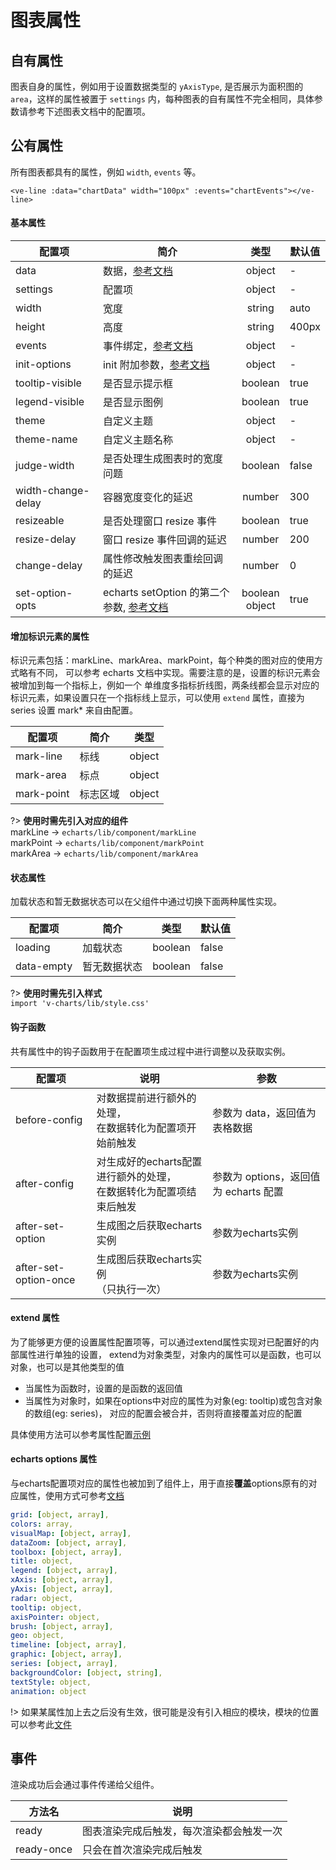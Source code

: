 # 图表属性

## 自有属性

图表自身的属性，例如用于设置数据类型的 `yAxisType`, 是否展示为面积图的 `area`，这样的属性被置于
 `settings` 内，每种图表的自有属性不完全相同，具体参数请参考下述图表文档中的配置项。

## 公有属性

所有图表都具有的属性，例如 `width`, `events` 等。

```vue
<ve-line :data="chartData" width="100px" :events="chartEvents"></ve-line>
```

#### 基本属性
| 配置项 | 简介 | 类型 | 默认值 |
| ----- | --- |:----:| --- |
| data | 数据，[参考文档](/data) | object | - |
| settings | 配置项 | object | - |
| width | 宽度 | string | auto |
| height | 高度 | string | 400px |
| events | 事件绑定，[参考文档](/event) | object | - |
| init-options | init 附加参数，[参考文档](http://echarts.baidu.com/api.html#echarts.init) | object | - |
| tooltip-visible | 是否显示提示框 | boolean | true |
| legend-visible | 是否显示图例 | boolean | true |
| theme | 自定义主题 | object | - |
| theme-name | 自定义主题名称 | object | - |
| judge-width | 是否处理生成图表时的宽度问题 | boolean | false |
| width-change-delay | 容器宽度变化的延迟 | number | 300 |
| resizeable | 是否处理窗口 resize 事件 | boolean | true |
| resize-delay | 窗口 resize 事件回调的延迟 | number | 200 |
| change-delay | 属性修改触发图表重绘回调的延迟 | number | 0 |
| set-option-opts | echarts setOption 的第二个参数, [参考文档](http://echarts.baidu.com/api.html#echartsInstance.setOption) | boolean<br>object | true |

#### 增加标识元素的属性

标识元素包括：markLine、markArea、markPoint，每个种类的图对应的使用方式略有不同，
可以参考 echarts 文档中实现。需要注意的是，设置的标识元素会被增加到每一个指标上，例如一个
单维度多指标折线图，两条线都会显示对应的标识元素，如果设置只在一个指标线上显示，可以使用 `extend`
属性，直接为 series 设置 mark* 来自由配置。 

| 配置项 | 简介 | 类型 |
| ----- | --- |:----:|
| mark-line | 标线 | object |
| mark-area | 标点 | object |
| mark-point | 标志区域 | object |

?> **使用时需先引入对应的组件**
<br>markLine -> `echarts/lib/component/markLine`
<br>markPoint -> `echarts/lib/component/markPoint`
<br>markArea -> `echarts/lib/component/markArea`


#### 状态属性

加载状态和暂无数据状态可以在父组件中通过切换下面两种属性实现。

| 配置项 | 简介 | 类型 | 默认值 |
| ----- | --- |:----:| --- |
| loading | 加载状态 | boolean | false |
| data-empty | 暂无数据状态 | boolean | false |
?> **使用时需先引入样式**
<br>`import 'v-charts/lib/style.css'`


#### 钩子函数

共有属性中的钩子函数用于在配置项生成过程中进行调整以及获取实例。

| 配置项 | 说明 | 参数 |
| ----- | --- | --- |
| before-config | 对数据提前进行额外的处理，<br>在数据转化为配置项开始前触发 | 参数为 data，返回值为表格数据 |
| after-config | 对生成好的echarts配置进行额外的处理，<br>在数据转化为配置项结束后触发 | 参数为 options，返回值为 echarts 配置 |
| after-set-option | 生成图之后获取echarts实例 | 参数为echarts实例 |
| after-set-option-once | 生成图后获取echarts实例<br>（只执行一次） | 参数为echarts实例 |

#### extend 属性

为了能够更方便的设置属性配置项等，可以通过extend属性实现对已配置好的内部属性进行单独的设置，
extend为对象类型，对象内的属性可以是函数，也可以对象，也可以是其他类型的值

- 当属性为函数时，设置的是函数的返回值
- 当属性为对象时，如果在options中对应的属性为对象(eg: tooltip)或包含对象的数组(eg: series)，
对应的配置会被合并，否则将直接覆盖对应的配置

具体使用方法可以参考属性配置[示例](/props-demo2)

#### echarts options 属性

与echarts配置项对应的属性也被加到了组件上，用于直接**覆盖**options原有的对应属性，使用方式可参考[文档](http://echarts.baidu.com/option.html)

```yaml
grid: [object, array],
colors: array,
visualMap: [object, array],
dataZoom: [object, array],
toolbox: [object, array],
title: object,
legend: [object, array],
xAxis: [object, array],
yAxis: [object, array],
radar: object,
tooltip: object,
axisPointer: object,
brush: [object, array],
geo: object,
timeline: [object, array],
graphic: [object, array],
series: [object, array],
backgroundColor: [object, string],
textStyle: object,
animation: object
```

!> 如果某属性加上去之后没有生效，很可能是没有引入相应的模块，模块的位置可以参考此[文件](https://github.com/ecomfe/echarts/blob/master/index.js)

## 事件

渲染成功后会通过事件传递给父组件。

| 方法名 | 说明 |
| ----- | --- |
| ready | 图表渲染完成后触发，每次渲染都会触发一次 |
| ready-once | 只会在首次渲染完成后触发 |
